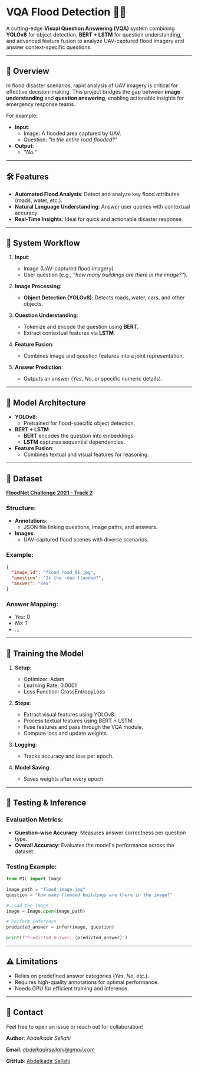 # **VQA Flood Detection** 🌊💡

A cutting-edge **Visual Question Answering (VQA)** system combining **YOLOv8** for object detection, **BERT + LSTM** for question understanding, and advanced feature fusion to analyze UAV-captured flood imagery and answer context-specific questions.

---

## 🌟 **Overview**

In flood disaster scenarios, rapid analysis of UAV imagery is critical for effective decision-making. This project bridges the gap between **image understanding** and **question answering**, enabling actionable insights for emergency response teams.  

For example:
- **Input**:  
  - Image: A flooded area captured by UAV.  
  - Question: *"Is the entire road flooded?"*  
- **Output**:  
  - *"No."*

---

## 🛠️ **Features**

- **Automated Flood Analysis**: Detect and analyze key flood attributes (roads, water, etc.).  
- **Natural Language Understanding**: Answer user queries with contextual accuracy.  
- **Real-Time Insights**: Ideal for quick and actionable disaster response.  

---

## 🔧 **System Workflow**

1. **Input**:  
   - Image (UAV-captured flood imagery).  
   - User question (e.g., *"how many buildings are there in the image?"*).  

2. **Image Processing**:  
   - **Object Detection (YOLOv8)**: Detects roads, water, cars, and other objects.  

3. **Question Understanding**:  
   - Tokenize and encode the question using **BERT**.  
   - Extract contextual features via **LSTM**.

4. **Feature Fusion**:  
   - Combines image and question features into a joint representation.

5. **Answer Prediction**:  
   - Outputs an answer (*Yes*, *No*, or specific numeric details).  

---

## 🎨 **Model Architecture**

- **YOLOv8**:
  - Pretrained for flood-specific object detection.
- **BERT + LSTM**:
  - **BERT** encodes the question into embeddings.  
  - **LSTM** captures sequential dependencies.
- **Feature Fusion**:
  - Combines textual and visual features for reasoning.

---

## 📂 **Dataset**
[**FloodNet Challenge 2021 - Track 2**](https://github.com/BinaLab/FloodNet-Challenge-EARTHVISION2021?fbclid=IwAR2XIwe5nJg5VSgxgCldM7K0HPtVsDxB0fjd8cJJZfz6WMe3g0Pxg2W3PlE)

### **Structure**:
- **Annotations**:
  - JSON file linking questions, image paths, and answers.  
- **Images**:  
  - UAV-captured flood scenes with diverse scenarios.

### **Example**:
```json
{
  "image_id": "flood_road_01.jpg",
  "question": "Is the road flooded?",
  "answer": "Yes"
}
```

### **Answer Mapping**:
- *Yes*: 0  
- *No*: 1
- ...
---

## 🚀 **Training the Model**

1. **Setup**:
   - Optimizer: Adam  
   - Learning Rate: 0.0001  
   - Loss Function: CrossEntropyLoss  

2. **Steps**:
   - Extract visual features using YOLOv8.  
   - Process textual features using BERT + LSTM.  
   - Fuse features and pass through the VQA module.  
   - Compute loss and update weights.

3. **Logging**:
   - Tracks accuracy and loss per epoch.  

4. **Model Saving**:
   - Saves weights after every epoch.  

---

## 🧪 **Testing & Inference**

### **Evaluation Metrics**:
- **Question-wise Accuracy**: Measures answer correctness per question type.  
- **Overall Accuracy**: Evaluates the model's performance across the dataset.

### **Testing Example**:
```python
from PIL import Image

image_path = "flood_image.jpg"
question = "how many flooded buildings are there in the image?"

# Load the image
image = Image.open(image_path)

# Perform inference
predicted_answer = infer(image, question)

print(f"Predicted Answer: {predicted_answer}")
```

---

## ⚠️ **Limitations**

- Relies on predefined answer categories (*Yes*, *No*, etc.).  
- Requires high-quality annotations for optimal performance.  
- Needs GPU for efficient training and inference.  

---

## 💬 **Contact**

Feel free to open an issue or reach out for collaboration!  

**Author**: *Abdelkadir Sellahi*

**Email**: *abdelkadirsellahi@gmail.com* 

**GitHub**: [Abdelkadir Sellahi](https://github.com/AbdelkadirSellahi)
